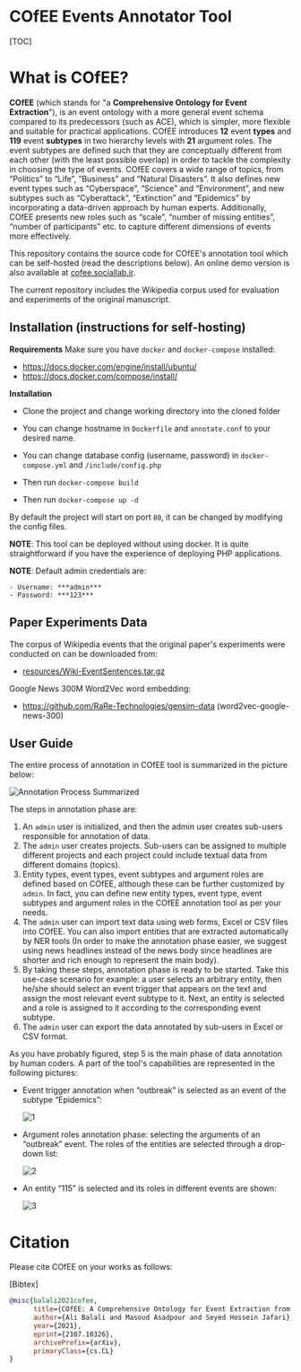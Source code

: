# COfEE Events Annotator Tool

[TOC]

# What is COfEE?

**COfEE** (which stands for "a **Comprehensive Ontology for Event Extraction**"), is an event ontology with a more general event schema compared to its predecessors (such as ACE), which is simpler, more flexible and suitable for practical applications. COfEE introduces **12** event **types** and **119** event **subtypes** in two hierarchy levels with **21** argument roles. The event subtypes are defined such that they are conceptually different from each other (with the least possible overlap) in order to tackle the complexity in choosing the type of events. COfEE covers a wide range of topics, from “Politics” to “Life”, “Business” and “Natural Disasters”. It also defines new event types such as “Cyberspace”, “Science” and “Environment”, and new subtypes such as “Cyberattack”, “Extinction” and “Epidemics” by incorporating a data-driven approach by human experts. Additionally, COfEE presents new roles such as “scale”, “number of missing entities”, “number of participants” etc. to capture different dimensions of events more effectively.

This repository contains the source code for COfEE's annotation tool which can be self-hosted (read the descriptions below). An online demo version is also available at [cofee.sociallab.ir](cofee.sociallab.ir).

The current repository includes the Wikipedia corpus used for evaluation and experiments of the original manuscript.

## Installation (instructions for self-hosting)

**Requirements**
Make sure you have `docker`  and `docker-compose` installed: 

- https://docs.docker.com/engine/install/ubuntu/
- https://docs.docker.com/compose/install/

**Installation**

- Clone the project and change working directory into the cloned folder
- You can change hostname in `Dockerfile` and `annotate.conf` to your desired name.

- You can change database config (username, password) in `docker-compose.yml` and `/include/config.php`

- Then run `docker-compose build`
- Then run `docker-compose up -d`

By default the project will start on port `80`, it can be changed by modifying the config files.

**NOTE**: This tool can be deployed without using docker. It is quite straightforward if you have the experience of deploying PHP applications.

**NOTE**: Default admin credentials are:

	- Username: ***admin***
	- Password: ***123***

 ## Paper Experiments Data

The corpus of Wikipedia events that the original paper's experiments were conducted on can be downloaded from:

- [resources/Wiki-EventSentences.tar.gz](https://github.com/utsnlab/COfEE/blob/master/resources/Wikipedia-EventSenteces.tar.gz)

Google News 300M Word2Vec word embedding:

- https://github.com/RaRe-Technologies/gensim-data (word2vec-google-news-300)

## User Guide

The entire process of annotation in COfEE tool is summarized in the picture below:

![Annotation Process Summarized](https://raw.githubusercontent.com/utsnlab/COfEE/master/resources/img/1-annotation-summarized.png)

The steps in annotation phase are:

1. An `admin` user is initialized, and then the admin user creates sub-users responsible for annotation of data. 
2. The `admin` user creates projects. Sub-users can be assigned to multiple different projects and each project could include textual data from different domains (topics). 
3. Entity types, event types, event subtypes and argument roles are defined based on COfEE, although these can be further customized by `admin`. In fact, you can define new entity types, event type, event subtypes and argument roles in the COfEE annotation tool as per your needs. 
4. The `admin` user can import text data using web forms, Excel or CSV files into COfEE. You can also import entities that are extracted automatically by NER tools (In order to make the annotation phase easier, we suggest using news headlines instead of the news body since headlines are shorter and rich enough to represent the main body).
5. By taking these steps, annotation phase is ready to be started. Take this use-case scenario for example: a user selects an arbitrary entity, then he/she should select an event trigger that appears on the text and assign the most relevant event subtype to it. Next, an entity is selected and a role is assigned to it according to the corresponding event subtype. 
6. The `admin` user can export the data annotated by sub-users in Excel or CSV format.

As you have probably figured, step 5 is the main phase of data annotation by human coders. A part of the tool's capabilities are represented in the following pictures:

- Event trigger annotation when “outbreak” is selected as an event of the subtype “Epidemics”:

  ![1](https://raw.githubusercontent.com/utsnlab/COfEE/master/resources/img/2.png)

- Argument roles annotation phase: selecting the arguments of an “outbreak” event. The roles of the entities are selected through a drop-down list:

  ![2](https://raw.githubusercontent.com/utsnlab/COfEE/master/resources/img/3.png)

- An entity “115” is selected and its roles in different events are shown:

  ![3](https://raw.githubusercontent.com/utsnlab/COfEE/master/resources/img/4.png)



# Citation

Please cite COfEE on your works as follows:

[Bibtex]

```Bibtex
@misc{balali2021cofee,
      title={COfEE: A Comprehensive Ontology for Event Extraction from text, with an online annotation tool}, 
      author={Ali Balali and Masoud Asadpour and Seyed Hossein Jafari},
      year={2021},
      eprint={2107.10326},
      archivePrefix={arXiv},
      primaryClass={cs.CL}
}
```

